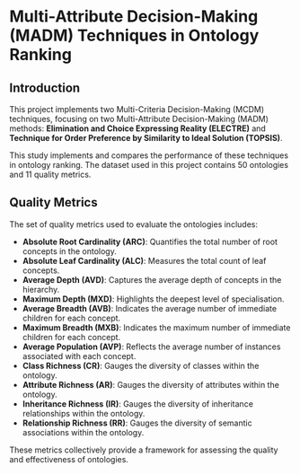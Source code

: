 # Multi-Attribute Decision-Making (MADM) Techniques in Ontology Ranking

## Introduction
This project implements two Multi-Criteria Decision-Making (MCDM) techniques, focusing on two Multi-Attribute Decision-Making (MADM) methods: **Elimination and Choice Expressing Reality (ELECTRE)** and **Technique for Order Preference by Similarity to Ideal Solution (TOPSIS)**.

This study implements and compares the performance of these techniques in ontology ranking. The dataset used in this project contains 50 ontologies and 11 quality metrics.

## Quality Metrics
The set of quality metrics used to evaluate the ontologies includes:

- **Absolute Root Cardinality (ARC)**: Quantifies the total number of root concepts in the ontology.
- **Absolute Leaf Cardinality (ALC)**: Measures the total count of leaf concepts.
- **Average Depth (AVD)**: Captures the average depth of concepts in the hierarchy.
- **Maximum Depth (MXD)**: Highlights the deepest level of specialisation.
- **Average Breadth (AVB)**: Indicates the average number of immediate children for each concept.
- **Maximum Breadth (MXB)**: Indicates the maximum number of immediate children for each concept.
- **Average Population (AVP)**: Reflects the average number of instances associated with each concept.
- **Class Richness (CR)**: Gauges the diversity of classes within the ontology.
- **Attribute Richness (AR)**: Gauges the diversity of attributes within the ontology.
- **Inheritance Richness (IR)**: Gauges the diversity of inheritance relationships within the ontology.
- **Relationship Richness (RR)**: Gauges the diversity of semantic associations within the ontology.

These metrics collectively provide a framework for assessing the quality and effectiveness of ontologies.
